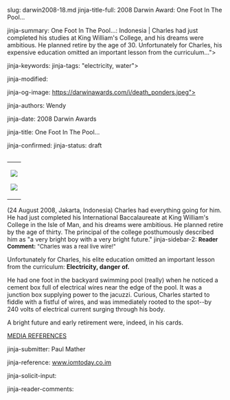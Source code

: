 slug: darwin2008-18.md
jinja-title-full: 2008 Darwin Award: One Foot In The Pool...

jinja-summary: One Foot In The Pool...: Indonesia | Charles had just completed his studies at King William's College, and his dreams were ambitious. He planned retire by the age of 30. Unfortunately for Charles, his expensive education omitted an important lesson from the curriculum...">

jinja-keywords:
jinja-tags: "electricity, water">

jinja-modified:

jinja-og-image: https://darwinawards.com/i/death_ponders.jpeg">

jinja-authors: Wendy

jinja-date: 2008 Darwin Awards


jinja-title: One Foot In The Pool...


jinja-confirmed:
jinja-status: draft
<TABLE border=0 align=right><TR><TD align=center>

<A href="/cgi/search.pl?keywords=category%3Delectricity&swishindex=stories.data&show_description=yes&maxdisplay=10&maxresults=50"><IMG src="/i/icon/electricity.jpg" border=0></A>

<A href="/cgi/search.pl?keywords=category%3Dwater&swishindex=stories.data&show_description=yes&maxdisplay=10&maxresults=50"><IMG src="/i/icon/fish.jpg" border=0></A>

</TD></TR></TABLE>

<!-- 6.6 / 10 (3993 Votes) rewrote Feb 2009, removing family, etc. -->

(24 August 2008, Jakarta, Indonesia) Charles had everything going for him.
He had just completed his International Baccalaureate at King William's
College in the Isle of Man, and his dreams were ambitious. He planned
retire by the age of thirty. The principal of the college posthumously
described him as "a very bright boy with a very bright future."
jinja-sidebar-2: <FONT size="-1"><B>Reader Comment:</B> "Charles was a
real live wire!"</FONT></P>

Unfortunately for Charles, his elite education omitted an important lesson
from the curriculum: <B>Electricity, danger of.</B>

He had one foot in the backyard swimming pool (really) when he noticed a
cement box full of electrical wires near the edge of the pool.	It was a
junction box supplying power to the jacuzzi. Curious, Charles started to
fiddle with a fistful of wires, and was immediately rooted to the spot--by
240 volts of electrical current surging through his body.

A bright future and early retirement were, indeed, in his cards.

<A href="http://www.darwinawards.com/slush/200809/pending20080920-040915.html">MEDIA REFERENCES</A>

jinja-submitter: Paul Mather

jinja-reference: www.iomtoday.co.im

jinja-solicit-input:

jinja-reader-comments:



<!--#include file=nav_2008.html -->


